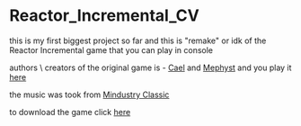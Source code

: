 # Reactor_Incremental_CV

this is my first biggest project so far and this is "remake" or idk of the Reactor Incremental game that you can play in console

authors \ creators of the original game is - [Cael](https://www.kongregate.com/accounts/Cael) and [Mephyst](https://www.kongregate.com/accounts/Mephyst) and you play it [here](https://www.kongregate.com/games/cael/reactor-incremental)

the music was took from [Mindustry Classic](https://anuke.itch.io/mindustry-classic)

to download the game click [here](https://github.com/RanPix/Reactor_Incremental_CV/releases)
